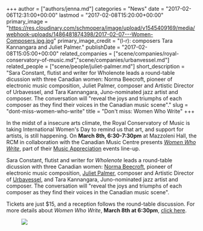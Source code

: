 +++
author = ["authors/jenna.md"]
categories = "News"
date = "2017-02-06T12:31:00+00:00"
lastmod = "2017-02-08T15:20:00+00:00"
primary_image = "https://res.cloudinary.com/schmopera/image/upload/v1545409169/media/webhook-uploads/1486481874398/2017-02-07---Women-Composers.jpg.jpg"
primary_image_credit = "(l-r): composers Tara Kannangara and Juliet Palmer."
publishDate = "2017-02-08T15:05:00+00:00"
related_companies = ["scene/companies/royal-conservatory-of-music.md","scene/companies/urbanvessel.md"]
related_people = ["scene/people/juliet-palmer.md"]
short_description = "Sara Constant, flutist and writer for Wholenote leads a round-table dicussion with three Canadian women: Norma Beecroft, pioneer of electronic music composition, Juliet Palmer, composer and Artistic Director of Urbavessel, and Tara Kannangara, Juno-nominated jazz artist and composer. The conversation will &quot;reveal the joys and triumphs of each composer as they find their voices in the Canadian music scene&quot;."
slug = "dont-miss-women-who-write"
title = "Don&#039;t miss: Women Who Write"
+++

In the midst of a insecure arts climate, the Royal Conservatory of Music is taking International Women's Day to remind us that art, and support for artists, is still happening. On **March 8th, 6:30-7:30pm** at Mazzoleni Hall, the RCM in collaboration with the Canadian Music Centre presents [*Women Who Write*](http://www.rcmusic.ca/music-appreciation), part of their [Music Appreciation](http://www.rcmusic.ca/music-appreciation) events line-up.

Sara Constant, flutist and writer for *Wholenote* leads a round-table dicussion with three Canadian women: [Norma Beecroft](https://en.wikipedia.org/wiki/Norma_Beecroft), pioneer of electronic music composition, [Juliet Palmer](/scene/people/juliet-palmer/), composer and Artistic Director of [Urbavessel](/check-out-urbanvessel/), and Tara Kannangara, Juno-nominated jazz artist and composer. The conversation will "reveal the joys and triumphs of each composer as they find their voices in the Canadian music scene".

Tickets are just $15, and a reception follows the round-table discussion. For more details about *Women Who Write*, **March 8th at 6:30pm**, [click here](http://www.rcmusic.ca/music-appreciation).

<figure data-type="image">

![](https://res.cloudinary.com/schmopera/image/upload/v1545409169/media/webhook-uploads/1486484991577/2017-02-07---Women-Who-Write.jpg.jpg)
</figure>

